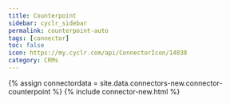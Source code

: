 ```yaml
---
title: Counterpoint
sidebar: cyclr_sidebar
permalink: counterpoint-auto
tags: [connector]
toc: false
icon: https://my.cyclr.com/api/ConnectorIcon/14038
category: CRMs
---
```

{% assign connectordata = site.data.connectors-new.connector-counterpoint %}
{% include connector-new.html %}	